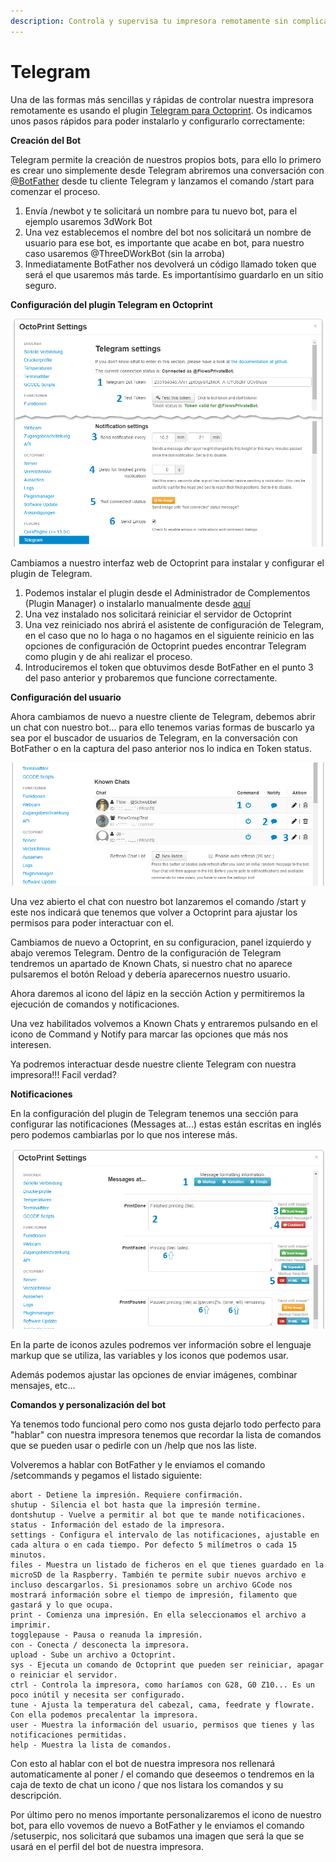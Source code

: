 ```yaml
---
description: Controla y supervisa tu impresora remotamente sin complicaciones
---
```


# Telegram

Una de las formas más sencillas y rápidas de controlar nuestra impresora remotamente es usando el plugin [Telegram para Octoprint](https://github.com/fabianonline/OctoPrint-Telegram). Os indicamos unos pasos rápidos para poder instalarlo y configurarlo correctamente:

**Creación del Bot**

Telegram permite la creación de nuestros propios bots, para ello lo primero es crear uno simplemente desde Telegram abriremos una conversación con [@BotFather](http://telegram.me/botfather) desde tu cliente Telegram y lanzamos el comando /start para comenzar el proceso.

1. Envía /newbot y te solicitará un nombre para tu nuevo bot, para el ejemplo usaremos 3dWork Bot
2. Una vez establecemos el nombre del bot nos solicitará un nombre de usuario para ese bot, es importante que acabe en bot, para nuestro caso usaremos @ThreeDWorkBot \(sin la arroba\)
3. Inmediatamente BotFather nos devolverá un código llamado token que será el que usaremos más tarde. Es importantísimo guardarlo en un sitio seguro.

**Configuración del plugin Telegram en Octoprint**

![](../../.gitbook/assets/image%20%2830%29.png)

Cambiamos a nuestro interfaz web de Octoprint para instalar y configurar el plugin de Telegram.

1. Podemos instalar el plugin desde el Administrador de Complementos \(Plugin Manager\) o instalarlo manualmente desde [aquí](https://github.com/fabianonline/OctoPrint-Telegram/archive/stable.zip)
2. Una vez instalado nos solicitará reiniciar el servidor de Octoprint
3. Una vez reiniciado nos abrirá el asistente de configuración de Telegram, en el caso que no lo haga o no hagamos en el siguiente reinicio en las opciones de configuración de Octoprint puedes encontrar Telegram como plugin y de ahi realizar el proceso.
4. Introduciremos el token que obtuvimos desde BotFather en el punto 3 del paso anterior y probaremos que funcione correctamente.

**Configuración del usuario**

Ahora cambiamos de nuevo a nuestre cliente de Telegram, debemos abrir un chat con nuestro bot... para ello tenemos varias formas de buscarlo ya sea por el buscador de usuarios de Telegram, en la conversación con BotFather o en la captura del paso anterior nos lo indica en Token status.

![](../../.gitbook/assets/image%20%2831%29.png)

Una vez abierto el chat con nuestro bot lanzaremos el comando /start y este nos indicará que tenemos que volver a Octoprint para ajustar los permisos para poder interactuar con el.

Cambiamos de nuevo a Octoprint, en su configuracion, panel izquierdo y abajo veremos Telegram. Dentro de la configuración de Telegram tendremos un apartado de Known Chats, si nuestro chat no aparece pulsaremos el botón Reload y debería aparecernos nuestro usuario.

Ahora daremos al icono del lápiz en la sección Action y permitiremos la ejecución de comandos y notificaciones.

Una vez habilitados volvemos a Known Chats y entraremos pulsando en el icono de Command y Notify para marcar las opciones que más nos interesen.

Ya podremos interactuar desde nuestre cliente Telegram con nuestra impresora!!! Facil verdad?

**Notificaciones**

En la configuración del plugin de Telegram tenemos una sección para configurar las notificaciones \(Messages at...\) estas están escritas en inglés pero podemos cambiarlas por lo que nos interese más.

![](../../.gitbook/assets/image%20%2834%29.png)

En la parte de iconos azules podremos ver información sobre el lenguaje markup que se utiliza, las variables y los iconos que podemos usar.

Además podemos ajustar las opciones de enviar imágenes, combinar mensajes, etc...

**Comandos y personalización del bot**

Ya tenemos todo funcional pero como nos gusta dejarlo todo perfecto para "hablar" con nuestra impresora tenemos que recordar la lista de comandos que se pueden usar o pedirle con un /help que nos las liste.

Volveremos a hablar con BotFather y le enviamos el comando /setcommands y pegamos el listado siguiente:

```text
abort - Detiene la impresión. Requiere confirmación.
shutup - Silencia el bot hasta que la impresión termine.
dontshutup - Vuelve a permitir al bot que te mande notificaciones.
status - Información del estado de la impresora.
settings - Configura el intervalo de las notificaciones, ajustable en cada altura o en cada tiempo. Por defecto 5 milímetros o cada 15 minutos.
files - Muestra un listado de ficheros en el que tienes guardado en la microSD de la Raspberry. También te permite subir nuevos archivo e incluso descargarlos. Si presionamos sobre un archivo GCode nos mostrará información sobre el tiempo de impresión, filamento que gastará y lo que ocupa.
print - Comienza una impresión. En ella seleccionamos el archivo a imprimir.
togglepause - Pausa o reanuda la impresión.
con - Conecta / desconecta la impresora.
upload - Sube un archivo a Octoprint.
sys - Ejecuta un comando de Octoprint que pueden ser reiniciar, apagar o reiniciar el servidor.
ctrl - Controla la impresora, como haríamos con G28, G0 Z10... Es un poco inútil y necesita ser configurado.
tune - Ajusta la temperatura del cabezal, cama, feedrate y flowrate. Con ella podemos precalentar la impresora.
user - Muestra la información del usuario, permisos que tienes y las notificaciones permitidas.
help - Muestra la lista de comandos.
```

Con esto al hablar con el bot de nuestra impresora nos rellenará automaticamente al poner / el comando que deseemos o tendremos en la caja de texto de chat un icono / que nos listara los comandos y su descripción.

Por último pero no menos importante personalizaremos el icono de nuestro bot, para ello vovemos de nuevo a BotFather y le enviamos el comando /setuserpic, nos solicitará que subamos una imagen que será la que se usará en el perfil del bot de nuestra impresora.

